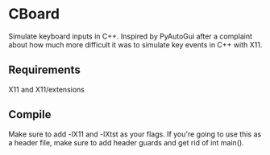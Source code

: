 # CBoard
Simulate keyboard inputs in C++. Inspired by PyAutoGui after a complaint about how much more difficult it was to simulate key events in C++ with X11.

## Requirements
X11 and X11/extensions

## Compile
Make sure to add -lX11 and -lXtst as your flags. If you're going to use this as a header file, make sure to add header guards and get rid of int main().
